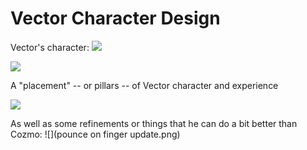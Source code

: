 # Vector Character Design

Vector's character:
![](1_du8JFpGzRGMXTjhFgiHNoQ.jpeg)

![](1d29ca68646d0ff15099d91dffcd6bb0_original.jpg)

A "placement" -- or pillars -- of Vector character and experience 

![](2018_Pillars.png)

As well as some refinements or things that he can do a bit better than Cozmo:
![](pounce on finger update.png)
